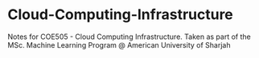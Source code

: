 # Cloud-Computing-Infrastructure
Notes for COE505 - Cloud Computing Infrastructure. Taken as part of the MSc. Machine Learning Program @ American University of Sharjah
